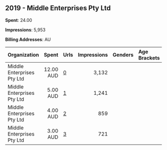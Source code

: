 ## 2019 - Middle Enterprises Pty Ltd 
**Spent**: 24.00

**Impressions**: 5,953

**Billing Addresses**: AU

|Organization|Spent|Urls|Impressions|Genders|Age Brackets|Country Codes|
|:---|---:|:---|---:|:---|:---|:---|
|Middle Enterprises Pty Ltd|12.00 AUD|[0](https://www.snap.com/political-ads/asset/69a5ed38cdf135b225686b723055ac4f4a2c63d54622cc41ece079bbb6c017e6?mediaType=png)|3,132|||united states|
|Middle Enterprises Pty Ltd|5.00 AUD|[1](https://www.snap.com/political-ads/asset/624db69346de4c1e16d8389c4e9370c9852e0cd74037b828d618a9a923c95351?mediaType=png)|1,241|||united states|
|Middle Enterprises Pty Ltd|4.00 AUD|[2](https://www.snap.com/political-ads/asset/56099dc7beb7dea36e22cc4ea07610db6b168981112f02ee4c5a97a129fb672c?mediaType=png)|859|||united states|
|Middle Enterprises Pty Ltd|3.00 AUD|[3](https://www.snap.com/political-ads/asset/6df189b45ffb545076a6f910a0315dc5a46f7cf0b76a6e9068d5f73662686582?mediaType=png)|721|||united states|
